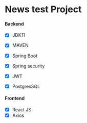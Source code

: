 # News test Project


#### Backend 
- [x] JDK11
- [x] MAVEN
- [x] Spring Boot
- [x] Spring security 
- [x] JWT
- [x] PostgresSQL


#### Frontend 
- [x] React JS
- [x] Axios
